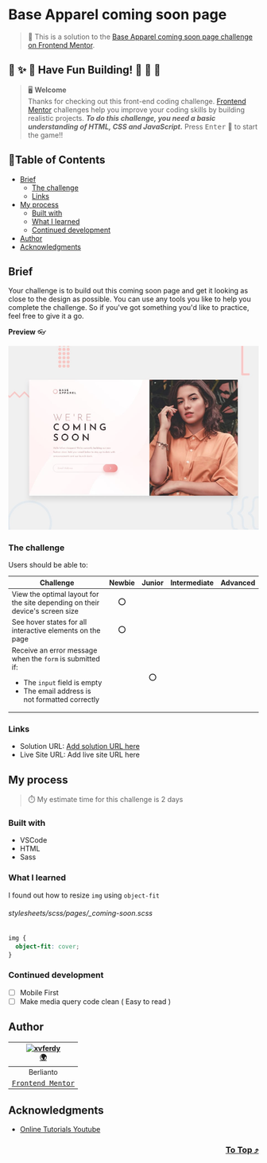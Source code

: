 # Base Apparel coming soon page

> 🔖 This is a solution to the [Base Apparel coming soon page challenge on Frontend Mentor](https://www.frontendmentor.io/challenges/base-apparel-coming-soon-page-5d46b47f8db8a7063f9331a0).

## 🌈 ✨ 🎉 Have Fun Building! 🚀 🎊 🎈
> 🖥️ **Welcome** <br>
> Thanks for checking out this front-end coding challenge.
[Frontend Mentor](https://www.frontendmentor.io) challenges help you improve your coding skills by building realistic projects.
***To do this challenge, you need a basic understanding of HTML, CSS and JavaScript.*** Press <kbd>Enter</kbd> 🚀 to start the game!!

## 📍Table of Contents
- [Brief](#brief)
	- [The challenge](#the-challenge)
	- [Links](#links)
- [My process](#my-process)
	- [Built with](#built-with)
	- [What I learned](#what-i-learned)
	- [Continued development](#continued-development)
- [Author](#author)
- [Acknowledgments](#acknowledgments)

## Brief
Your challenge is to build out this coming soon page and get it looking as close to the design as possible. You can use any tools you like to help you complete the challenge. So if you've got something you'd like to practice, feel free to give it a go.

**Preview** :eyeglasses:

![Design preview for the Base Apparel coming soon page coding challenge](./design/desktop-preview.jpg)

### The challenge
Users should be able to:

| Challenge | Newbie | Junior | Intermediate | Advanced |
| --- | :---: | :---: | :---: | :---: |
| View the optimal layout for the site depending on their device's screen size | ⭕ |  |  |  |
| See hover states for all interactive elements on the page | ⭕ |  |  |  |
| Receive an error message when the `form` is submitted if: <ul><li>The `input` field is empty</li><li>The email address is not formatted correctly</li></ul> |  | ⭕ |  |  |


### Links
- Solution URL: [Add solution URL here]()
- Live Site URL: Add live site URL here

## My process
> ⏱️ My estimate time for this challenge is 2 days
### Built with
- VSCode
- HTML
- Sass

### What I learned
I found out how to resize `img` using `object-fit`
###### stylesheets/scss/pages/\_coming-soon.scss
```scss
img {
  object-fit: cover;
}
```

### Continued development
- [ ] Mobile First
- [ ] Make media query code clean ( Easy to read )

## Author
| [<img src="https://avatars.githubusercontent.com/u/47988956?v=4" alt="xvferdy" width="100px"/>](https://github.com/xvferdy) </br> [🌍](https://berlianto.netlify.app/) |
|:---:| 
| Berlianto | 
| [<samp>Frontend Mentor<samp>](https://www.frontendmentor.io/profile/xvferdy) | 

## Acknowledgments
- [Online Tutorials Youtube](https://www.youtube.com/watch?v=HzJngc-Se9Q "Online Tutorials Youtube")

<h3 align="right">
      <a href="#base-apparel-coming-soon-page">To Top ⤴️</a>
</h3>
